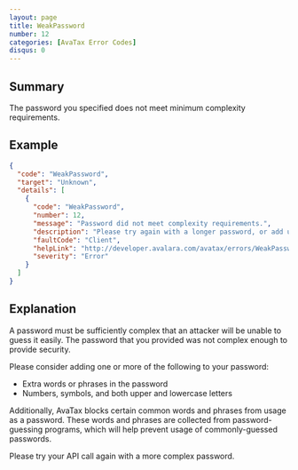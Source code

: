 ```yaml
---
layout: page
title: WeakPassword
number: 12
categories: [AvaTax Error Codes]
disqus: 0
---
```


## Summary

The password you specified does not meet minimum complexity requirements.

## Example

```json
{
  "code": "WeakPassword",
  "target": "Unknown",
  "details": [
    {
      "code": "WeakPassword",
      "number": 12,
      "message": "Password did not meet complexity requirements.",
      "description": "Please try again with a longer password, or add uppercase/lowercase/numbers/symbols.",
      "faultCode": "Client",
      "helpLink": "http://developer.avalara.com/avatax/errors/WeakPassword",
      "severity": "Error"
    }
  ]
}
```

## Explanation

A password must be sufficiently complex that an attacker will be unable to guess it easily.  The password that you provided was not complex enough to provide security.

Please consider adding one or more of the following to your password:

<ul class="normal">
<li>Extra words or phrases in the password</li>
<li>Numbers, symbols, and both upper and lowercase letters</li>
</ul>

Additionally, AvaTax blocks certain common words and phrases from usage as a password.  These words and phrases are collected from password-guessing programs, which will help prevent usage of commonly-guessed passwords.

Please try your API call again with a more complex password.
